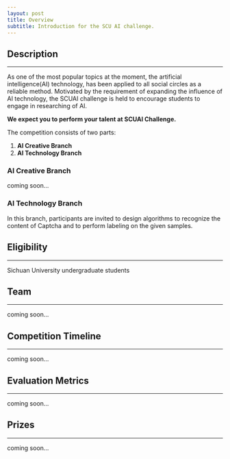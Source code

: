 ```yaml
---
layout: post
title: Overview
subtitle: Introduction for the SCU AI challenge.
---
```


## Description
***



As one of the most popular topics at the moment, the artificial intelligence(AI) technology, has been applied to all social circles as a reliable method. Motivated by the requirement of expanding the influence of AI technology, the SCUAI challenge is held to encourage students
to engage in researching of AI.  

**We expect you to perform your talent at SCUAI Challenge.**

The competition consists of two parts:
1. **AI Creative Branch**
2. **AI Technology Branch**

### AI Creative Branch
coming soon...

### AI Technology Branch
In this branch, participants are invited to design algorithms to recognize the content of Captcha and to perform labeling on the given samples.

## Eligibility
***
Sichuan University undergraduate students

## Team
***
coming soon...

## Competition Timeline
***
coming soon...

## Evaluation Metrics
***
coming soon...

## Prizes
***
coming soon...
